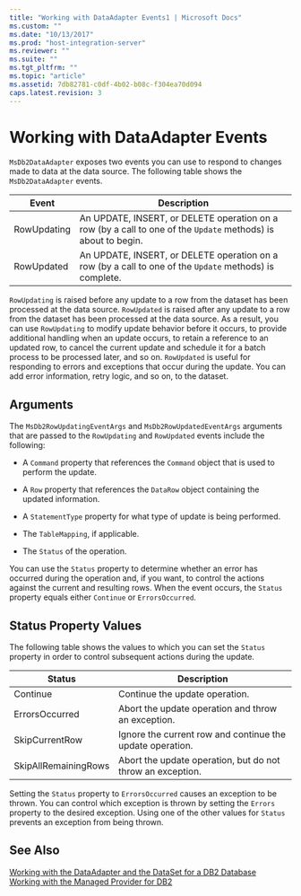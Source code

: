 ```yaml
---
title: "Working with DataAdapter Events1 | Microsoft Docs"
ms.custom: ""
ms.date: "10/13/2017"
ms.prod: "host-integration-server"
ms.reviewer: ""
ms.suite: ""
ms.tgt_pltfrm: ""
ms.topic: "article"
ms.assetid: 7db82781-c0df-4b02-b08c-f304ea70d094
caps.latest.revision: 3
---
```

# Working with DataAdapter Events
`MsDb2DataAdapter` exposes two events you can use to respond to changes made to data at the data source. The following table shows the `MsDb2DataAdapter` events.  
  
|Event|Description|  
|-----------|-----------------|  
|RowUpdating|An UPDATE, INSERT, or DELETE operation on a row (by a call to one of the `Update` methods) is about to begin.|  
|RowUpdated|An UPDATE, INSERT, or DELETE operation on a row (by a call to one of the `Update` methods) is complete.|  
  
 `RowUpdating` is raised before any update to a row from the dataset has been processed at the data source. `RowUpdated` is raised after any update to a row from the dataset has been processed at the data source. As a result, you can use `RowUpdating` to modify update behavior before it occurs, to provide additional handling when an update occurs, to retain a reference to an updated row, to cancel the current update and schedule it for a batch process to be processed later, and so on. `RowUpdated` is useful for responding to errors and exceptions that occur during the update. You can add error information, retry logic, and so on, to the dataset.  
  
## Arguments  
 The `MsDb2RowUpdatingEventArgs` and `MsDb2RowUpdatedEventArgs` arguments that are passed to the `RowUpdating` and `RowUpdated` events include the following:  
  
-   A `Command` property that references the `Command` object that is used to perform the update.  
  
-   A `Row` property that references the `DataRow` object containing the updated information.  
  
-   A `StatementType` property for what type of update is being performed.  
  
-   The `TableMapping`, if applicable.  
  
-   The `Status` of the operation.  
  
 You can use the `Status` property to determine whether an error has occurred during the operation and, if you want, to control the actions against the current and resulting rows. When the event occurs, the `Status` property equals either `Continue` or `ErrorsOccurred`.  
  
## Status Property Values  
 The following table shows the values to which you can set the `Status` property in order to control subsequent actions during the update.  
  
|Status|Description|  
|------------|-----------------|  
|Continue|Continue the update operation.|  
|ErrorsOccurred|Abort the update operation and throw an exception.|  
|SkipCurrentRow|Ignore the current row and continue the update operation.|  
|SkipAllRemainingRows|Abort the update operation, but do not throw an exception.|  
  
 Setting the `Status` property to `ErrorsOccurred` causes an exception to be thrown. You can control which exception is thrown by setting the `Errors` property to the desired exception. Using one of the other values for `Status` prevents an exception from being thrown.  
  
## See Also  
 [Working with the DataAdapter and the DataSet for a DB2 Database](../core/working-with-the-dataadapter-and-the-dataset-for-a-db2-database.md)   
 [Working with the Managed Provider for DB2](../core/working-with-the-managed-provider-for-db2.md)